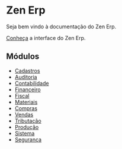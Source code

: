# Zen Erp

Seja bem vindo à documentação do Zen Erp.

[Conheça](introduction) a interface do Zen Erp.

## Módulos

* [Cadastros](catalog)
* [Auditoria](audit)
* [Contabilidade](accounting)
* [Financeiro](financial)
* [Fiscal](fiscal)
* [Materiais](material)
* [Compras](purchase)
* [Vendas](sales)
* [Tributação](taxation)
* [Produção](transformation)
* [Sistema](system)
* [Segurança](security)